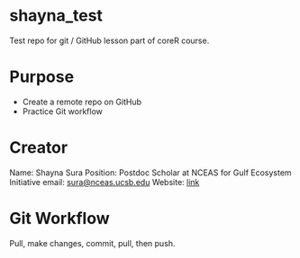 # shayna_test
Test repo for git / GitHub lesson part of coreR course.

# Purpose

- Create a remote repo on GitHub
- Practice Git workflow

# Creator
Name: Shayna Sura
Position: Postdoc Scholar at NCEAS for Gulf Ecosystem Initiative
email: [sura@nceas.ucsb.edu](mailto:sura@nceas.ucsb.edu)
Website: [link](shaynasura.weebly.com)


# Git Workflow 
Pull, make changes, commit, pull, then push.
